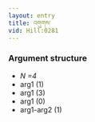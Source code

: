 ```yaml
---
layout: entry
title: འགུགས་
vid: Hill:0281
---
```

### Argument structure
* _N =4_
* arg1 (1)
* arg1 (3)
* arg1 (0)
* arg1-arg2 (1)
